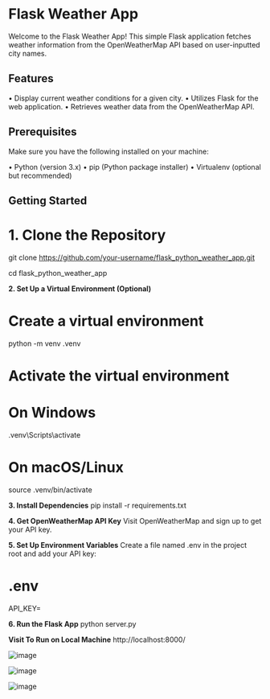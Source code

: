 # Flask Weather App

Welcome to the Flask Weather App! This simple Flask application fetches weather information from the OpenWeatherMap API based on user-inputted city names.

## Features

•	Display current weather conditions for a given city.
•	Utilizes Flask for the web application.
•	Retrieves weather data from the OpenWeatherMap API.

## Prerequisites

Make sure you have the following installed on your machine:

•	Python (version 3.x)
•	pip (Python package installer)
•	Virtualenv (optional but recommended)

## Getting Started

# 1. Clone the Repository

git clone https://github.com/your-username/flask_python_weather_app.git

cd flask_python_weather_app

**2. Set Up a Virtual Environment (Optional)**
# Create a virtual environment
python -m venv .venv

# Activate the virtual environment
# On Windows
.venv\Scripts\activate
# On macOS/Linux
source .venv/bin/activate

**3. Install Dependencies**
pip install -r requirements.txt

**4. Get OpenWeatherMap API Key**
Visit OpenWeatherMap and sign up to get your API key.

**5. Set Up Environment Variables**
Create a file named .env in the project root and add your API key:

# .env
API_KEY=<Your API Key>

**6. Run the Flask App**
python server.py

 **Visit To Run on Local Machine**
 http://localhost:8000/

 
   
 ![image](https://github.com/ali-log/flask_python_weather_app/assets/142591226/faa8c58a-d5d0-481b-99b8-f976bd01a683)

 ![image](https://github.com/ali-log/flask_python_weather_app/assets/142591226/aee32f1f-2aa1-4e8f-a91d-6935d724be21)

 ![image](https://github.com/ali-log/flask_python_weather_app/assets/142591226/289d9ec4-b579-48d3-86a9-6cee8a289eac)




